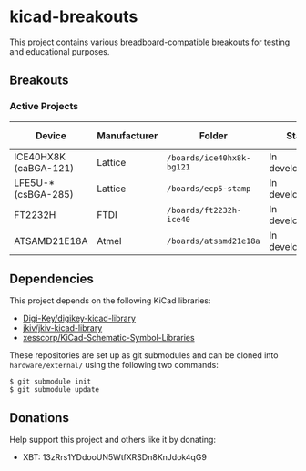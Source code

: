 # kicad-breakouts

This project contains various breadboard-compatible breakouts for testing and educational purposes.

## Breakouts

### Active Projects

| Device | Manufacturer | Folder | Status | External Links |
| --- | --- | --- | --- | --- |
| ICE40HX8K (caBGA-121) | Lattice | `/boards/ice40hx8k-bg121` | In development... | [[1]](http://www.latticesemi.com/iCE40) |
| LFE5U-* (csBGA-285) | Lattice | `/boards/ecp5-stamp` | In development... | [[2]](http://www.latticesemi.com/ECP5) |
| FT2232H | FTDI | `/boards/ft2232h-ice40` | In development... | [[3]](https://www.ftdichip.com/Products/ICs/FT2232H.htm) |
| ATSAMD21E18A | Atmel | `/boards/atsamd21e18a` | In development... | [[4]](https://www.microchip.com/wwwproducts/en/ATsamd21e18) |

## Dependencies

This project depends on the following KiCad libraries:

* [Digi-Key/digikey-kicad-library](https://github.com/Digi-Key/digikey-kicad-library)
* [jkiv/jkiv-kicad-library](https://github.com/jkiv/jkiv-kicad-library)
* [xesscorp/KiCad-Schematic-Symbol-Libraries](https://github.com/xesscorp/KiCad-Schematic-Symbol-Libraries)

These repositories are set up as git submodules and can be cloned into `hardware/external/` using the following two commands:

    $ git submodule init
    $ git submodule update

## Donations 

Help support this project and others like it by donating:

* XBT: 13zRrs1YDdooUN5WtfXRSDn8KnJdok4qG9
